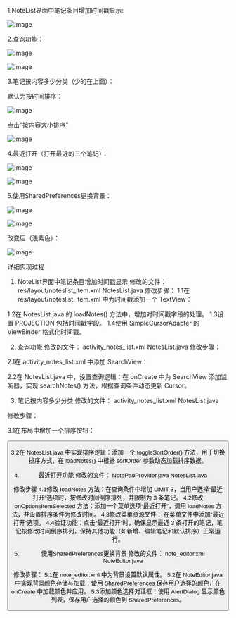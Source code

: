 1.NoteList界面中笔记条目增加时间戳显示:

![image](https://github.com/tanadsfa/qizhongshiyan/blob/main/image/02.png)

2.查询功能：

![image](https://github.com/tanadsfa/qizhongshiyan/blob/main/image/03.png)

![image](https://github.com/tanadsfa/qizhongshiyan/blob/main/image/04.png)

3.笔记按内容多少分类（少的在上面）：

默认为按时间排序：

![image](https://github.com/tanadsfa/qizhongshiyan/blob/main/image/05.png)

点击"按内容大小排序"

![image](https://github.com/tanadsfa/qizhongshiyan/blob/main/image/05.png)



4.最近打开（打开最近的三个笔记）：

![image](https://github.com/tanadsfa/qizhongshiyan/blob/main/image/06.png)

![image](https://github.com/tanadsfa/qizhongshiyan/blob/main/image/07.png)

5.使用SharedPreferences更换背景：

![image](https://github.com/tanadsfa/qizhongshiyan/blob/main/image/08.png)

![image](https://github.com/tanadsfa/qizhongshiyan/blob/main/image/09.png)

改变后（浅紫色）：

![image](https://github.com/tanadsfa/qizhongshiyan/blob/main/image/10.png)

详细实现过程
1. NoteList界面中笔记条目增加时间戳显示
修改的文件：
res/layout/noteslist_item.xml
NotesList.java
修改步骤：
1.1在 res/layout/noteslist_item.xml 中为时间戳添加一个 TextView：

<TextView
    android:id="@+id/note_timestamp"
    android:layout_width="wrap_content"
    android:layout_height="wrap_content"
    android:textColor="#666666"
    android:textSize="12sp"
    android:gravity="end" />

1.2在 NotesList.java 的 loadNotes() 方法中，增加对时间戳字段的处理。
1.3设置 PROJECTION 包括时间戳字段。
1.4使用 SimpleCursorAdapter 的 ViewBinder 格式化时间戳。


2. 查询功能
修改的文件：
activity_notes_list.xml
NotesList.java
修改步骤：

2.1在 activity_notes_list.xml 中添加 SearchView：

<SearchView
    android:id="@+id/search_view"
    android:layout_width="match_parent"
    android:layout_height="wrap_content"
    android:queryHint="搜索笔记" />

2.2在 NotesList.java 中，设置查询逻辑：在 onCreate 中为 SearchView 添加监听器，实现 searchNotes() 方法，根据查询条件动态更新 Cursor。

3. 笔记按内容多少分类
修改的文件：
activity_notes_list.xml
NotesList.java

修改步骤：

3.1在布局中增加一个排序按钮：

<Button
    android:id="@+id/button_sort_by_size"
    android:layout_width="wrap_content"
    android:layout_height="wrap_content"
    android:text="按内容大小排序" />

3.2在 NotesList.java 中实现排序逻辑：添加一个 toggleSortOrder() 方法，用于切换排序方式，在 loadNotes() 中根据 sortOrder 参数动态加载排序数据。

4. 最近打开功能
修改的文件：
NotePadProvider.java
NotesList.java

修改步骤
4.1修改 loadNotes 方法：在查询条件中增加 LIMIT 3，当用户选择“最近打开”选项时，按修改时间倒序排列，并限制为 3 条笔记。
4.2修改 onOptionsItemSelected 方法：添加一个菜单选项“最近打开”，调用 loadNotes 方法，并设置排序条件为修改时间。
4.3修改菜单资源文件：
	在菜单文件中添加“最近打开”选项。
4.4验证功能：点击“最近打开”时，确保显示最近 3 条打开的笔记，笔记按修改时间倒序排列，保持其他功能（如新增、编辑笔记和默认排序）正常运行。

5. 使用SharedPreferences更换背景
修改的文件：
note_editor.xml
NoteEditor.java

修改步骤：
5.1在 note_editor.xml 中为背景设置默认属性。
5.2在 NoteEditor.java 中实现背景颜色存储与加载：使用 SharedPreferences 保存用户选择的颜色，在 onCreate 中加载颜色并应用。
5.3添加颜色选择对话框：使用 AlertDialog 显示颜色列表，保存用户选择的颜色到 SharedPreferences。


